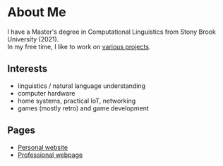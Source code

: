 # About Me

I have a Master's degree in Computational Linguistics from Stony Brook University (2021).  
In my free time, I like to work on [various projects](https://derekandersen.net/projects).

## Interests

- linguistics / natural language understanding
- computer hardware
- home systems, practical IoT, networking
- games (mostly retro) and game development

## Pages

- [Personal website](https://derekandersen.net/)  
- [Professional webpage](https://dechrissen.github.io/)
